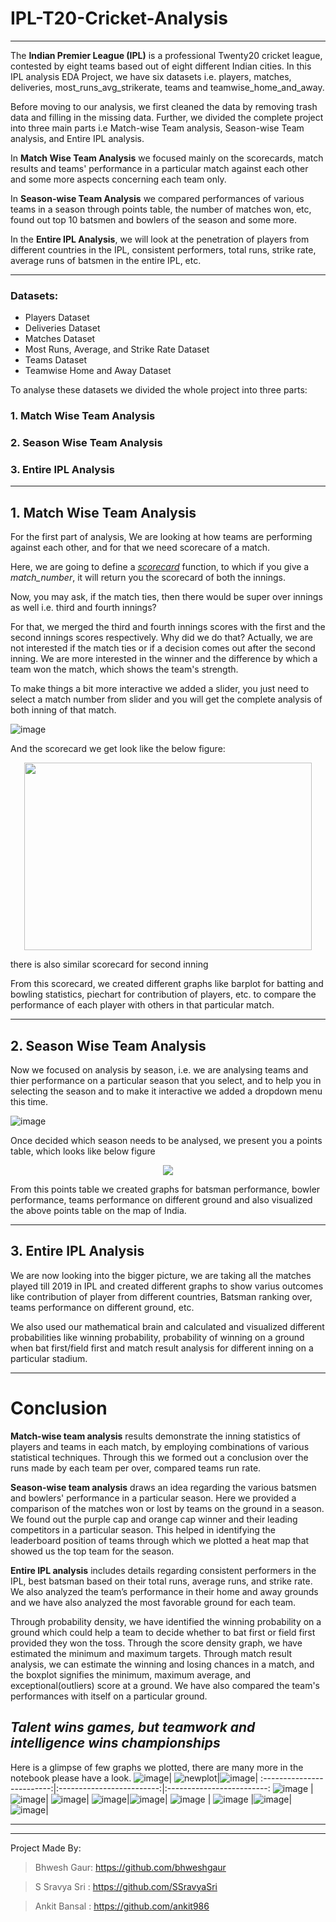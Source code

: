 # IPL-T20-Cricket-Analysis
---

The **Indian Premier League (IPL)** is a professional Twenty20 cricket league, contested by eight teams based out of eight different Indian cities. In this IPL analysis EDA Project, we have six datasets i.e. players, matches, deliveries, most_runs_avg_strikerate, teams and teamwise_home_and_away. 

Before moving to our analysis, we first cleaned the data by removing trash data and filling in the missing data. Further, we divided the complete project into three main parts i.e Match-wise Team analysis, Season-wise Team analysis, and Entire IPL analysis.

In **Match Wise Team Analysis** we focused mainly on the scorecards, match results and teams' performance in a particular match against each other and some more aspects concerning each team only.

In **Season-wise Team Analysis** we compared performances of various teams in a season through points table, the number of matches won, etc, found out top 10 batsmen and bowlers of the season and some more.

In the **Entire IPL Analysis**, we will look at the penetration of players from different countries in the IPL, consistent performers, total runs, strike rate, average runs of batsmen in the entire IPL, etc.

---
### **Datasets:**
 * Players Dataset
 * Deliveries Dataset
 * Matches Dataset
 * Most Runs, Average, and Strike Rate Dataset
 * Teams Dataset
 * Teamwise Home and Away Dataset

To analyse these datasets we divided the whole project into three parts:
### 1. Match Wise Team Analysis
### 2. Season Wise Team Analysis
### 3. Entire IPL Analysis

---
## 1. Match Wise Team Analysis

For the first part of analysis, We are looking at how teams are performing against each other, and for that we need scorecare of a match.
 
Here, we are going to define a <u>*scorecard*</u> function, to which if you give a *match_number*, it will return you the scorecard of both the innings.
 
Now, you may ask, if the match ties, then there would be super over innings as well i.e. third and fourth innings?
 
For that, we merged the third and fourth innings scores with the first and the second innings scores respectively. Why did we do that? Actually, we are not interested if the match ties or if a decision comes out after the second inning. We are more interested in the winner and the difference by which a team won the match, which shows the team's strength.

To make things a bit more interactive we added a slider, you just need to select a match number from slider and you will get the complete analysis of both inning of that match.

![image](https://user-images.githubusercontent.com/35359451/118688125-64d55200-b823-11eb-975c-570110ca3a01.png)

And the scorecard we get look like the below figure:
<p align="center">
  <img width="460" height="300" src="https://user-images.githubusercontent.com/35359451/118688293-8df5e280-b823-11eb-8268-823627ddddeb.png">
</p>


there is also similar scorecard for second inning

From this scorecard, we created different graphs like barplot for batting and bowling statistics, piechart for contribution of players, etc. to compare the performance of each player with others in that particular match.

---
## 2. Season Wise Team Analysis

Now we focused on analysis by season, i.e. we are analysing teams and thier performance on a particular season that you select, and to help you in selecting the season and to make it interactive we added a dropdown menu this time.

![image](https://user-images.githubusercontent.com/35359451/118693928-280c5980-b829-11eb-98ec-25ffc60d8ec5.png)
 
Once decided which season needs to be analysed, we present you a points table, which looks like below figure

<p align="center">
  <img src="https://user-images.githubusercontent.com/35359451/118694307-9224fe80-b829-11eb-89fa-25ab01006ce8.png">
</p>

From this points table we created graphs for batsman performance, bowler performance, teams performance on different ground and also visualized the above points table on the map of India.

---
## 3. Entire IPL Analysis​

We are now looking into the bigger picture, we are taking all the matches played till 2019 in IPL and created different graphs to show varius outcomes like contribution of player from different countries, Batsman ranking over, teams performance on different ground, etc.

We also used our mathematical brain and calculated and visualized different probabilities like winning probability, probability of winning on a ground when bat first/field first and match result analysis for different inning on a particular stadium.

---
# **Conclusion**

**Match-wise team analysis** results demonstrate the inning statistics of players and teams in each match, by employing combinations of various statistical techniques. Through this we formed out a conclusion over the runs made by each team per over, compared teams run rate.

**Season-wise team analysis** draws an idea regarding the various batsmen and bowlers' performance in a particular season. Here we provided a comparison of the matches won or lost by teams on the ground in a season. We found out the purple cap and orange cap winner and their leading competitors in a particular season. This helped in identifying the leaderboard position of teams through which we plotted a heat map that showed us the top team for the season.

**Entire IPL analysis** includes details regarding consistent performers in the IPL, best batsman based on their total runs, average runs, and strike rate. We also analyzed the team’s performance in their home and away grounds and we have also analyzed the most favorable ground for each team.

Through probability density, we have identified the winning probability on a ground which could help a team to decide whether to bat first or field first provided they won the toss. Through the score density graph, we have estimated the minimum and maximum targets. Through match result analysis, we can estimate the winning and losing chances in a match, and the boxplot signifies the minimum, maximum average, and exceptional(outliers) score at a ground. We have also compared the team's performances with itself on a particular ground.



## ***Talent wins games, but teamwork and intelligence wins championships***

Here is a glimpse of few graphs we plotted, there are many more in the notebook please have a look.
![image](https://user-images.githubusercontent.com/35359451/118698126-abc84500-b82d-11eb-9d40-271de5af17cf.png)|  ![newplot](https://user-images.githubusercontent.com/61584385/118861787-881f0080-b8fa-11eb-8f63-86644ee2301d.png)|![image](https://user-images.githubusercontent.com/35359451/118698288-d914f300-b82d-11eb-99fc-4839972fe455.png)|
:-------------------------:|:-------------------------:|:-------------------------:
![image](https://user-images.githubusercontent.com/35359451/118698358-ec27c300-b82d-11eb-9a3f-143f6fdc163c.png) |![image](https://user-images.githubusercontent.com/35359451/118698498-18dbda80-b82e-11eb-8efd-4a8389b72035.png)| ![image](https://user-images.githubusercontent.com/35359451/118698569-31e48b80-b82e-11eb-994d-fc7c163423c0.png)|
![image](https://user-images.githubusercontent.com/35359451/118698654-4f195a00-b82e-11eb-9aec-bda201918a09.png)|![image](https://user-images.githubusercontent.com/35359451/118698704-5b9db280-b82e-11eb-8249-97d56139586d.png)| ![image](https://user-images.githubusercontent.com/35359451/118700561-7113dc00-b830-11eb-8b1c-61ce09f2ec1b.png) |
 ![image](https://user-images.githubusercontent.com/35359451/118698807-76702700-b82e-11eb-9cc1-3b3a67515d94.png) |![image](https://user-images.githubusercontent.com/35359451/118701856-d0beb700-b831-11eb-8606-1a38b65adaf5.png)|![image](https://user-images.githubusercontent.com/35359451/118698912-943d8c00-b82e-11eb-8f19-3ca49b23e5b2.png)|


---
---

Project Made By:

> Bhwesh Gaur: https://github.com/bhweshgaur

> S Sravya Sri : https://github.com/SSravyaSri

> Ankit Bansal : https://github.com/ankit986
